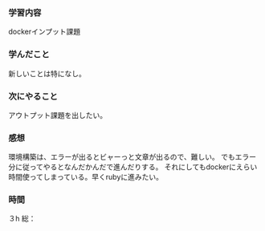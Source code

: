 ### 学習内容
dockerインプット課題
### 学んだこと
新しいことは特になし。
### 次にやること
アウトプット課題を出したい。
### 感想
環境構築は、エラーが出るとビャーっと文章が出るので、難しい。
でもエラー分に従ってやるとなんだかんだで進んだりする。
それにしてもdockerにえらい時間使ってしまっている。早くrubyに進みたい。
### 時間
３h
総：
